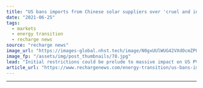 ```yaml
---
title: "US bans imports from Chinese solar suppliers over 'cruel and inhumane' forced labour"
date: "2021-06-25"
tags: 
  - markets
  - energy transition
  - recharge news
source: "recharge news"
image_url: "https://images-global.nhst.tech/image/N0gxUUlWUG42VXdOcmZPUmFDWmU0NUNBUFJybW1YR3hrL1dWWmxIT0FnTT0=/nhst/binary/5b50cb130abb4289815d18304a0feab8"
image_fp: "/assets/img/post_thumbnails/78.jpg"
lead: "Initial restrictions could be prelude to massive impact on US PV sector if extended later to cover modules"
article_url: "https://www.rechargenews.com/energy-transition/us-bans-imports-from-chinese-solar-suppliers-over-cruel-and-inhumane-forced-labour/2-1-1031039"
---
```


---
